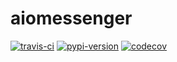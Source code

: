 # aiomessenger

[![travis-ci][travis-image]][travis-url]    [![pypi-version][pypi-image]][pypi-url]    [![codecov][codecov-image]][codecov-url]

[travis-image]: https://travis-ci.org/stegben/strpipe.svg?branch=master
[travis-url]: https://travis-ci.org/stegben/strpipe

[pypi-image]: https://badge.fury.io/py/aiomessenger.svg
[pypi-url]: https://badge.fury.io/py/aiomessenger

[codecov-image]: https://codecov.io/gh/stegben/strpipe/branch/master/graph/badge.svg
[codecov-url]: https://codecov.io/gh/stegben/strpipe
